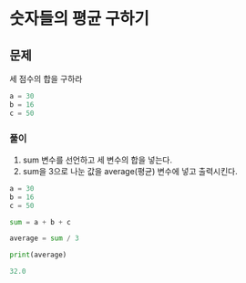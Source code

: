# 숫자들의 평균 구하기
## 문제 
세 점수의 합을 구하라
```python
a = 30
b = 16
c = 50
```

### 풀이
1. sum 변수를 선언하고 세 변수의 합을 넣는다.
2. sum을 3으로 나눈 값을 average(평균) 변수에 넣고 출력시킨다.
```python
a = 30
b = 16
c = 50

sum = a + b + c

average = sum / 3

print(average)

32.0
```